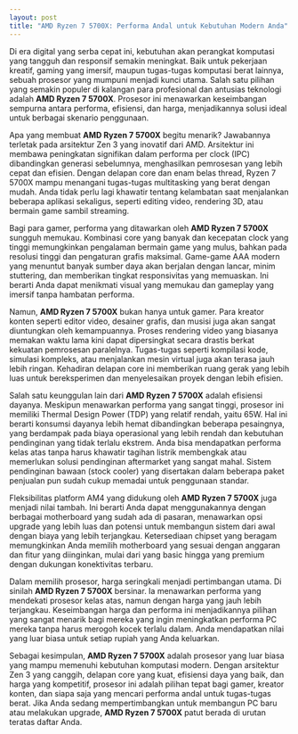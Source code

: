 ```yaml
---
layout: post
title: "AMD Ryzen 7 5700X: Performa Andal untuk Kebutuhan Modern Anda"
---
```


Di era digital yang serba cepat ini, kebutuhan akan perangkat komputasi yang tangguh dan responsif semakin meningkat. Baik untuk pekerjaan kreatif, gaming yang imersif, maupun tugas-tugas komputasi berat lainnya, sebuah prosesor yang mumpuni menjadi kunci utama. Salah satu pilihan yang semakin populer di kalangan para profesional dan antusias teknologi adalah **AMD Ryzen 7 5700X**. Prosesor ini menawarkan keseimbangan sempurna antara performa, efisiensi, dan harga, menjadikannya solusi ideal untuk berbagai skenario penggunaan.

Apa yang membuat **AMD Ryzen 7 5700X** begitu menarik? Jawabannya terletak pada arsitektur Zen 3 yang inovatif dari AMD. Arsitektur ini membawa peningkatan signifikan dalam performa per clock (IPC) dibandingkan generasi sebelumnya, menghasilkan pemrosesan yang lebih cepat dan efisien. Dengan delapan core dan enam belas thread, Ryzen 7 5700X mampu menangani tugas-tugas multitasking yang berat dengan mudah. Anda tidak perlu lagi khawatir tentang kelambatan saat menjalankan beberapa aplikasi sekaligus, seperti editing video, rendering 3D, atau bermain game sambil streaming.

Bagi para gamer, performa yang ditawarkan oleh **AMD Ryzen 7 5700X** sungguh memukau. Kombinasi core yang banyak dan kecepatan clock yang tinggi memungkinkan pengalaman bermain game yang mulus, bahkan pada resolusi tinggi dan pengaturan grafis maksimal. Game-game AAA modern yang menuntut banyak sumber daya akan berjalan dengan lancar, minim stuttering, dan memberikan tingkat responsivitas yang memuaskan. Ini berarti Anda dapat menikmati visual yang memukau dan gameplay yang imersif tanpa hambatan performa.

Namun, **AMD Ryzen 7 5700X** bukan hanya untuk gamer. Para kreator konten seperti editor video, desainer grafis, dan musisi juga akan sangat diuntungkan oleh kemampuannya. Proses rendering video yang biasanya memakan waktu lama kini dapat dipersingkat secara drastis berkat kekuatan pemrosesan paralelnya. Tugas-tugas seperti kompilasi kode, simulasi kompleks, atau menjalankan mesin virtual juga akan terasa jauh lebih ringan. Kehadiran delapan core ini memberikan ruang gerak yang lebih luas untuk bereksperimen dan menyelesaikan proyek dengan lebih efisien.

Salah satu keunggulan lain dari **AMD Ryzen 7 5700X** adalah efisiensi dayanya. Meskipun menawarkan performa yang sangat tinggi, prosesor ini memiliki Thermal Design Power (TDP) yang relatif rendah, yaitu 65W. Hal ini berarti konsumsi dayanya lebih hemat dibandingkan beberapa pesaingnya, yang berdampak pada biaya operasional yang lebih rendah dan kebutuhan pendinginan yang tidak terlalu ekstrem. Anda bisa mendapatkan performa kelas atas tanpa harus khawatir tagihan listrik membengkak atau memerlukan solusi pendinginan aftermarket yang sangat mahal. Sistem pendinginan bawaan (stock cooler) yang disertakan dalam beberapa paket penjualan pun sudah cukup memadai untuk penggunaan standar.

Fleksibilitas platform AM4 yang didukung oleh **AMD Ryzen 7 5700X** juga menjadi nilai tambah. Ini berarti Anda dapat menggunakannya dengan berbagai motherboard yang sudah ada di pasaran, menawarkan opsi upgrade yang lebih luas dan potensi untuk membangun sistem dari awal dengan biaya yang lebih terjangkau. Ketersediaan chipset yang beragam memungkinkan Anda memilih motherboard yang sesuai dengan anggaran dan fitur yang diinginkan, mulai dari yang basic hingga yang premium dengan dukungan konektivitas terbaru.

Dalam memilih prosesor, harga seringkali menjadi pertimbangan utama. Di sinilah **AMD Ryzen 7 5700X** bersinar. Ia menawarkan performa yang mendekati prosesor kelas atas, namun dengan harga yang jauh lebih terjangkau. Keseimbangan harga dan performa ini menjadikannya pilihan yang sangat menarik bagi mereka yang ingin meningkatkan performa PC mereka tanpa harus merogoh kocek terlalu dalam. Anda mendapatkan nilai yang luar biasa untuk setiap rupiah yang Anda keluarkan.

Sebagai kesimpulan, **AMD Ryzen 7 5700X** adalah prosesor yang luar biasa yang mampu memenuhi kebutuhan komputasi modern. Dengan arsitektur Zen 3 yang canggih, delapan core yang kuat, efisiensi daya yang baik, dan harga yang kompetitif, prosesor ini adalah pilihan tepat bagi gamer, kreator konten, dan siapa saja yang mencari performa andal untuk tugas-tugas berat. Jika Anda sedang mempertimbangkan untuk membangun PC baru atau melakukan upgrade, **AMD Ryzen 7 5700X** patut berada di urutan teratas daftar Anda.
